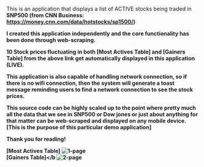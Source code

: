 This is an application that displays a list of ACTIVE stocks being traded in <b> SNP500
(from <b>CNN Business</b>: https://money.cnn.com/data/hotstocks/sp1500/)

I created this application independently and the core functionality has been done
through web-scraping. 

10 Stock prices fluctuating in both <b>[Most Actives Table]</b> and <b>[Gainers Table]</b> from 
the above link get automatically displayed in this application (LIVE). 

This application is also capable of handling network connection, so if there is no wifi
connection, then the system will generate a toast message reminding users to find a
network connection to see the stock prices. 

This source code can be highly scaled up to the point where pretty much all the data that
we see in SNP500 or Dow jones or just about anything for that matter can be web-scraped
and displayed on any mobile device. [This is the purpose of this particular demo application]

Thank you for reading! 

<b>[Most Actives Table]</b>
![1-page](https://user-images.githubusercontent.com/26533575/91900748-2421b280-ec6d-11ea-8028-d8f7000d1e41.jpg) 
</br>
<b>[Gainers Table]</b
![2-page](https://user-images.githubusercontent.com/26533575/91900753-271ca300-ec6d-11ea-9da1-1f0582ec68bd.jpg) 
